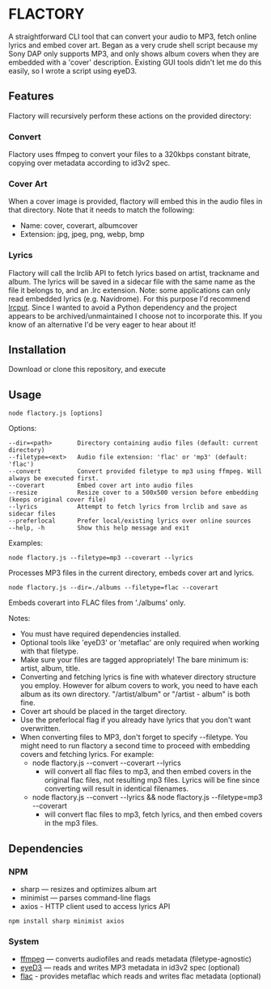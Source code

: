 # FLACTORY
A straightforward CLI tool that can convert your audio to MP3, fetch online lyrics and embed cover art. Began as a very crude shell script because my Sony DAP only supports MP3, and only shows album covers when they are embedded with a 'cover' description. Existing GUI tools didn't let me do this easily, so I wrote a script using eyeD3.

## Features
Flactory will recursively perform these actions on the provided directory:
### Convert
Flactory uses ffmpeg to convert your files to a 320kbps constant bitrate, copying over metadata according to id3v2 spec.
### Cover Art
When a cover image is provided, flactory will embed this in the audio files in that directory. Note that it needs to match the following:
  - Name: cover, coverart, albumcover
  - Extension: jpg, jpeg, png, webp, bmp
### Lyrics
Flactory will call the lrclib API to fetch lyrics based on artist, trackname and album. The lyrics will be saved in a sidecar file with the same name as the file it belongs to, and an .lrc extension. Note: some applications can only read embedded lyrics (e.g. Navidrome). For this purpose I'd recommend [lrcput](https://github.com/JustOptimize/lrcput). Since I wanted to avoid a Python dependency and the project appears to be archived/unmaintained I choose not to incorporate this. If you know of an alternative I'd be very eager to hear about it!

## Installation
Download or clone this repository, and execute 

## Usage
```
node flactory.js [options]
```

Options:
```
--dir=<path>       Directory containing audio files (default: current directory)
--filetype=<ext>   Audio file extension: 'flac' or 'mp3' (default: 'flac')
--convert          Convert provided filetype to mp3 using ffmpeg. Will always be executed first.
--coverart         Embed cover art into audio files
--resize           Resize cover to a 500x500 version before embedding (keeps original cover file)
--lyrics           Attempt to fetch lyrics from lrclib and save as sidecar files
--preferlocal      Prefer local/existing lyrics over online sources
--help, -h         Show this help message and exit
```
Examples:
```
node flactory.js --filetype=mp3 --coverart --lyrics
```
Processes MP3 files in the current directory, embeds cover art and lyrics.
```
node flactory.js --dir=./albums --filetype=flac --coverart
```
Embeds coverart into FLAC files from './albums' only.

Notes:
  - You must have required dependencies installed.
  - Optional tools like 'eyeD3' or 'metaflac' are only required when working with that filetype.
  - Make sure your files are tagged appropriately! The bare minimum is: artist, album, title.
  - Converting and fetching lyrics is fine with whatever directory structure you employ. However for album covers to work, you need to have each album as its own directory. "/artist/album" or "/artist - album" is both fine.
  - Cover art should be placed in the target directory.
  - Use the preferlocal flag if you already have lyrics that you don't want overwritten.
  - When converting files to MP3, don't forget to specify --filetype. You might need to run flactory a second time to proceed with embedding covers and fetching lyrics. For example:
    - node flactory.js --convert --coverart --lyrics
      - will convert all flac files to mp3, and then embed covers in the original flac files, not resulting mp3 files. Lyrics will be fine since converting will result in identical filenames.
    - node flactory.js --convert --lyrics && node flactory.js --filetype=mp3 --coverart
      - will convert flac files to mp3, fetch lyrics, and then embed covers in the mp3 files.

## Dependencies
### NPM
  - sharp — resizes and optimizes album art
  - minimist — parses command-line flags
  - axios - HTTP client used to access lyrics API
```
npm install sharp minimist axios
```
### System
  - [ffmpeg](https://ffmpeg.org/download.html) — converts audiofiles and reads metadata (filetype-agnostic)
  - [eyeD3](https://eyed3.readthedocs.io/en/latest/installation.html) — reads and writes MP3 metadata in id3v2 spec (optional)
  - [flac](https://xiph.org/flac/download.html) - provides metaflac which reads and writes flac metadata (optional)
